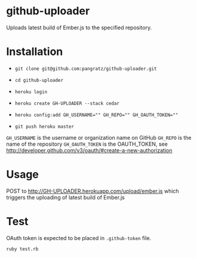 github-uploader
===============

Uploads latest build of Ember.js to the specified repository.

# Installation

* `git clone git@github.com:pangratz/github-uploader.git`
* `cd github-uploader`

* `heroku login`
* `heroku create GH-UPLOADER --stack cedar`
* `heroku config:add GH_USERNAME="" GH_REPO="" GH_OAUTH_TOKEN=""`
* `git push heroku master`

`GH_USERNAME` is the username or organization name on GitHub
`GH_REPO` is the name of the repository
`GH_OAUTH_TOKEN` is the OAUTH_TOKEN, see http://developer.github.com/v3/oauth/#create-a-new-authorization

# Usage

POST to http://GH-UPLOADER.herokuapp.com/upload/ember.js which triggers the uploading of latest build of Ember.js

# Test

OAuth token is expected to be placed in `.github-token` file.

`ruby test.rb`